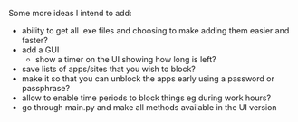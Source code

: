 Some more ideas I intend to add:
 - ability to get all .exe files and choosing to make adding them easier and faster?
 - add a GUI
   - show a timer on the UI showing how long is left?
 - save lists of apps/sites that you wish to block?
 - make it so that you can unblock the apps early using a password or passphrase?
 - allow to enable time periods to block things eg during work hours?
 - go through main.py and make all methods available in the UI version